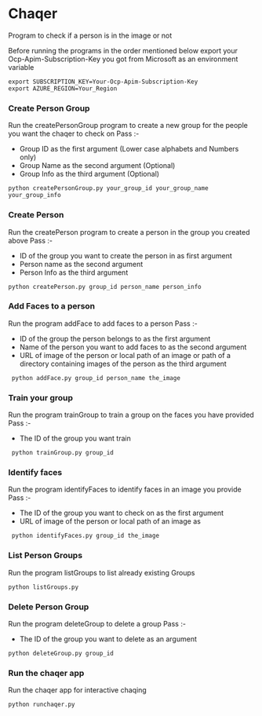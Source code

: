 # Chaqer
Program to check if a person is in the image or not

Before running the programs in the order mentioned below export your Ocp-Apim-Subscription-Key you got from Microsoft as an environment variable

```
export SUBSCRIPTION_KEY=Your-Ocp-Apim-Subscription-Key
export AZURE_REGION=Your_Region
```

### Create Person Group
Run the createPersonGroup program to create a new group for the people you want the chaqer to check on
Pass :-
- Group ID as the first argument (Lower case alphabets and Numbers only)
- Group Name as the second argument (Optional)
- Group Info as the third argument (Optional)

```python createPersonGroup.py your_group_id your_group_name your_group_info```

### Create Person
Run the createPerson program to create a person in the group you created above
Pass :-
- ID of the group you want to create the person in as first argument
- Person name as the second argument
- Person Info as the third argument

``` python createPerson.py group_id person_name person_info ```

### Add Faces to a person
Run the program addFace to add faces to a person
Pass :-
- ID of the group the person belongs to as the first argument
- Name of the person you want to add faces to as the second argument
- URL of image of the person or local path of an image or path of a directory containing images of the person as the third argument

``` python addFace.py group_id person_name the_image```


### Train your group
Run the program trainGroup to train a group on the faces you have provided
Pass :-
- The ID of the group you want train

``` python trainGroup.py group_id```

### Identify faces
Run the program identifyFaces to identify faces in an image you provide
Pass :-
- The ID of the group you want to check on as the first argument
- URL of image of the person or local path of an image as

``` python identifyFaces.py group_id the_image```

### List Person Groups
Run the program listGroups to list already existing Groups

```python listGroups.py ```

### Delete Person Group
Run the program deleteGroup to delete a group
Pass :-
- The ID of the group you want to delete as an argument

``` python deleteGroup.py group_id ```

### Run the chaqer app
Run the chaqer app for interactive chaqing

``` python runchaqer.py ```
